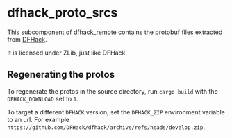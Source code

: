# dfhack_proto_srcs

This subcomponent of [dfhack_remote](https://docs.rs/dfhack-remote/) contains the protobuf files
extracted from [DFHack](https://github.com/DFHack/dfhack).

It is licensed under ZLib, just like DFHack.

## Regenerating the protos

To regenerate the protos in the source directory, run `cargo build` with the `DFHACK_DOWNLOAD` set to `1`.

To target a different `DFHACK` version, set the `DFHACK_ZIP` environment variable to an url.
For example `https://github.com/DFHack/dfhack/archive/refs/heads/develop.zip`.
